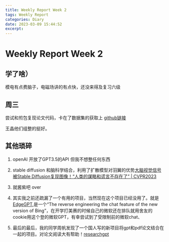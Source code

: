 ```yaml
---
title: Weekly Report Week 2
tags: Weekly Report
categories: Diary
date: 2023-03-09 15:44:52
excerpt:
---
```


# Weekly Report Week 2
## 学了啥） 
模电有点费脑子，电磁场讲的有点快，还没来得及复习六级
## 周三
尝试和煎包复现论文代码，卡在了数据集的获取上 [github链接](https://github.com/SoftwareGift/FeatherNets_Face-Anti-spoofing-Attack-Detection-Challenge-CVPR2019)

王晶他们组整的挺好。

## 其他琐碎
1. openAI 开放了GPT3.5的API 但我不想整任何东西

2. stable diffusion 和脑科学结合，利用了扩散模型对羽翼的优势[大脑视觉信号被Stable Diffusion复现图像！“人类的谋略和谎言不存在了” | CVPR2023](https://mp.weixin.qq.com/s/1wloJt03QdCTRBTe7qZSvA)

3. 就酱紫吧 over

4. 其实我之前还疏漏了一个有用的项目，当然现在这个项目已经没用了。就是[EdgeGPT](https://github.com/acheong08/EdgeGPT),是一个“The reverse engineering the chat feature of the new version of Bing”，在开学打美赛的时候自己的微软还在排队就用舍友的cookie用这个登的微软GPT，有幸尝试到了受限制前的微软chat、

5. 最后的最后，我的同学周帆发现了一个国人写的新项目将gpt和pdf论文结合在一起的项目。对论文阅读大有帮助！[researchgpt](https://github.com/mukulpatnaik/researchgpt)